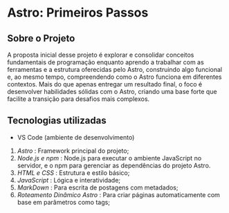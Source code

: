 # Astro: Primeiros Passos

## Sobre o Projeto
A proposta inicial desse projeto é explorar e consolidar conceitos fundamentais de programação enquanto aprendo a trabalhar com as ferramentas e a estrutura oferecidas pelo Astro, construindo algo funcional e, ao mesmo tempo, compreendendo como o Astro funciona em diferentes contextos.
Mais do que apenas entregar um resultado final, o foco é desenvolver habilidades sólidas com o Astro, criando uma base forte que facilite a transição para desafios mais complexos.

## Tecnologias utilizadas
- VS Code (ambiente de desenvolvimento)
1. *Astro* : Framework principal do projeto;
2. *Node.js e npm* : Node.js para executar o ambiente JavaScript no servidor, e o npm para gerenciar as dependências do projeto Astro.
3. *HTML e CSS* : Estrutura e estilo básico;
4. *JavaScript* : Lógica e interatividade;
5. *MarkDown* : Para escrita de postagens com metadados;
6. *Roteamento Dinâmico Astro* : Para criar páginas automaticamente com base em parâmetros como tags;
